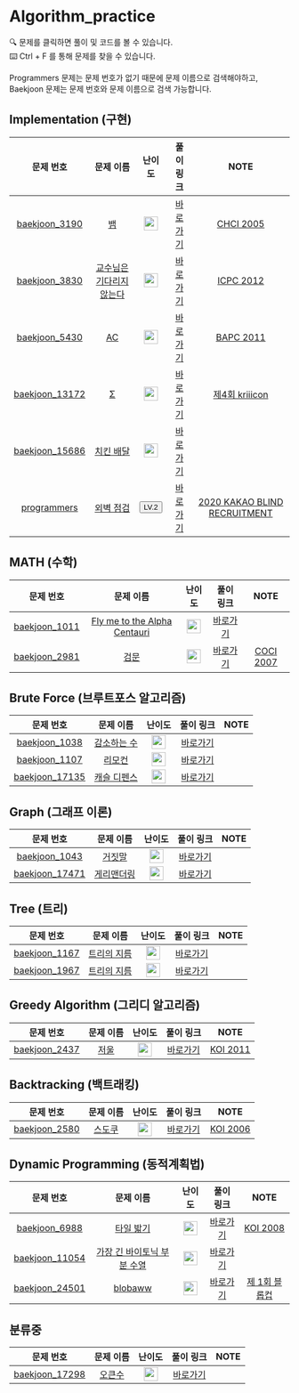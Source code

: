 # Algorithm_practice

🔍 문제를 클릭하면 풀이 및 코드를 볼 수 있습니다.   
⌨️ Ctrl + F 를 통해 문제를 찾을 수 있습니다.

Programmers 문제는 문제 번호가 없기 때문에 문제 이름으로 검색해야하고,   
Baekjoon 문제는 문제 번호와 문제 이름으로 검색 가능합니다.

## Implementation (구현)
|문제 번호|문제 이름|난이도|풀이 링크|NOTE|
| :-----: | :-----: | :-----: | :-----: | :-----: |
| <a href="https://www.acmicpc.net/problem/3190" target="_blank">baekjoon_3190</a> | <a href="https://www.acmicpc.net/problem/3190" target="_blank">뱀</a> | <img height="25px" width="25px" src="https://static.solved.ac/tier_small/11.svg"/> | <a href="baekjoon/03190 뱀">바로가기</a> |<a href="https://www.acmicpc.net/category/50" target="_blank">CHCI 2005</a> |
| <a href="https://www.acmicpc.net/problem/3830" target="_blank">baekjoon_3830</a> | <a href="https://www.acmicpc.net/problem/3830" target="_blank">교수님은 기다리지 않는다</a> | <img height="25px" width="25px" src="https://static.solved.ac/tier_small/18.svg"/> | <a href="baekjoon/03830 교수님은 기다리지 않는다">바로가기</a> |<a href="https://www.acmicpc.net/category/detail/191" target="_blank">ICPC 2012</a> |
| <a href="https://www.acmicpc.net/problem/5430" target="_blank">baekjoon_5430</a> | <a href="https://www.acmicpc.net/problem/5430" target="_blank">AC</a> | <img height="25px" width="25px" src="https://static.solved.ac/tier_small/11.svg"/> | <a href="baekjoon/05430 AC">바로가기</a> |<a href="https://www.acmicpc.net/category/detail/424" target="_blank">BAPC 2011</a> |
| <a href="https://www.acmicpc.net/problem/13172" target="_blank">baekjoon_13172</a> | <a href="https://www.acmicpc.net/problem/13172" target="_blank">Σ</a> | <img height="25px" width="25px" src="https://static.solved.ac/tier_small/12.svg"/> | <a href="baekjoon/13172 Σ">바로가기</a> |<a href="https://www.acmicpc.net/category/detail/1511" target="_blank">제4회 kriiicon</a> |
| <a href="https://www.acmicpc.net/problem/15686" target="_blank">baekjoon_15686</a> | <a href="https://www.acmicpc.net/problem/15686" target="_blank">치킨 배달</a> | <img height="25px" width="25px" src="https://static.solved.ac/tier_small/11.svg"/> | <a href="baekjoon/15686 치킨 배달">바로가기</a> |
| <a href="https://programmers.co.kr/learn/courses/30/lessons/60062" target="_blank">programmers</a> | <a href="https://programmers.co.kr/learn/courses/30/lessons/60062" target="_blank">외벽 점검</a> | <button type="button" class="mb-1 btn btn-warning">LV.2</button> | <a href="programmers/외벽 점검">바로가기</a> |<a href="https://programmers.co.kr/learn/challenges" target="_blank">2020 KAKAO BLIND RECRUITMENT</a> |


## MATH (수학)
|문제 번호|문제 이름|난이도|풀이 링크|NOTE|
| :-----: | :-----: | :-----: | :-----: | :-----: |
| <a href="https://www.acmicpc.net/problem/1011" target="_blank">baekjoon_1011</a> | <a href="https://www.acmicpc.net/problem/1011" target="_blank">Fly me to the Alpha Centauri</a> | <img height="25px" width="25px" src="https://static.solved.ac/tier_small/11.svg"/> | <a href="baekjoon/01011 Fly me to the Alpha Centauri">바로가기</a> |
| <a href="https://www.acmicpc.net/problem/2981" target="_blank">baekjoon_2981</a> | <a href="https://www.acmicpc.net/problem/2981" target="_blank">검문</a> | <img height="25px" width="25px" src="https://static.solved.ac/tier_small/11.svg"/> | <a href="baekjoon/02981 검문">바로가기</a> |<a href="https://www.acmicpc.net/category/23" target="_blank">COCI 2007</a> |


## Brute Force (브루트포스 알고리즘)
|문제 번호|문제 이름|난이도|풀이 링크|NOTE|
| :-----: | :-----: | :-----: | :-----: | :-----: |
| <a href="https://www.acmicpc.net/problem/1038" target="_blank">baekjoon_1038</a> | <a href="https://www.acmicpc.net/problem/1038" target="_blank">감소하는 수</a> | <img height="25px" width="25px" src="https://static.solved.ac/tier_small/11.svg"/> | <a href="baekjoon/01038 감소하는 수">바로가기</a> |
| <a href="https://www.acmicpc.net/problem/1107" target="_blank">baekjoon_1107</a> | <a href="https://www.acmicpc.net/problem/1107" target="_blank">리모컨</a> | <img height="25px" width="25px" src="https://static.solved.ac/tier_small/11.svg"/> | <a href="baekjoon/01107 리모컨">바로가기</a> |
| <a href="https://www.acmicpc.net/problem/17135" target="_blank">baekjoon_17135</a> | <a href="https://www.acmicpc.net/problem/17135" target="_blank">캐슬 디펜스</a> | <img height="25px" width="25px" src="https://static.solved.ac/tier_small/12.svg"/> | <a href="baekjoon/17135 캐슬 디펜스">바로가기</a> |


## Graph (그래프 이론)
|문제 번호|문제 이름|난이도|풀이 링크|NOTE|
| :-----: | :-----: | :-----: | :-----: | :-----: |
| <a href="https://www.acmicpc.net/problem/1038" target="_blank">baekjoon_1043</a> | <a href="https://www.acmicpc.net/problem/1043" target="_blank">거짓말</a> | <img height="25px" width="25px" src="https://static.solved.ac/tier_small/12.svg"/> | <a href="baekjoon/01043 거짓말">바로가기</a> |
| <a href="https://www.acmicpc.net/problem/17471" target="_blank">baekjoon_17471</a> | <a href="https://www.acmicpc.net/problem/17471" target="_blank">게리맨더링</a> | <img height="25px" width="25px" src="https://static.solved.ac/tier_small/12.svg"/> | <a href="baekjoon/17471 게리맨더링">바로가기</a> |


## Tree (트리)
|문제 번호|문제 이름|난이도|풀이 링크|NOTE|
| :-----: | :-----: | :-----: | :-----: | :-----: |
| <a href="https://www.acmicpc.net/problem/1167" target="_blank">baekjoon_1167</a> | <a href="https://www.acmicpc.net/problem/1167" target="_blank">트리의 지름</a> | <img height="25px" width="25px" src="https://static.solved.ac/tier_small/13.svg"/> | <a href="baekjoon/01167 트리의 지름">바로가기</a> |
| <a href="https://www.acmicpc.net/problem/1967" target="_blank">baekjoon_1967</a> | <a href="https://www.acmicpc.net/problem/1967" target="_blank">트리의 지름</a> | <img height="25px" width="25px" src="https://static.solved.ac/tier_small/12.svg"/> | <a href="baekjoon/01967 트리의 지름">바로가기</a> |


## Greedy Algorithm (그리디 알고리즘)
|문제 번호|문제 이름|난이도|풀이 링크|NOTE|
| :-----: | :-----: | :-----: | :-----: | :-----: |
| <a href="https://www.acmicpc.net/problem/2437" target="_blank">baekjoon_2437</a> | <a href="https://www.acmicpc.net/problem/2437" target="_blank">저울</a> | <img height="25px" width="25px" src="https://static.solved.ac/tier_small/13.svg"/> | <a href="baekjoon/02437 저울">바로가기</a> |<a href="https://www.acmicpc.net/category/59" target="_blank">KOI 2011</a> |


## Backtracking (백트래킹)
|문제 번호|문제 이름|난이도|풀이 링크|NOTE|
| :-----: | :-----: | :-----: | :-----: | :-----: |
| <a href="https://www.acmicpc.net/problem/2580" target="_blank">baekjoon_2580</a> | <a href="https://www.acmicpc.net/problem/2580" target="_blank">스도쿠</a> | <img height="25px" width="25px" src="https://static.solved.ac/tier_small/12.svg"/> | <a href="baekjoon/02580 스도쿠">바로가기</a> |<a href="https://www.acmicpc.net/category/70" target="_blank">KOI 2006</a> |


## Dynamic Programming (동적계획법)
|문제 번호|문제 이름|난이도|풀이 링크|NOTE|
| :-----: | :-----: | :-----: | :-----: | :-----: |
| <a href="https://www.acmicpc.net/problem/6988" target="_blank">baekjoon_6988</a> | <a href="https://www.acmicpc.net/problem/6988" target="_blank">타일 밟기 </a> | <img height="25px" width="25px" src="https://static.solved.ac/tier_small/15.svg"/> | <a href="baekjoon/06988 타일 밟기">바로가기</a> |<a href="https://www.acmicpc.net/category/65" target="_blank">KOI 2008</a> |
| <a href="https://www.acmicpc.net/problem/11054" target="_blank">baekjoon_11054</a> | <a href="https://www.acmicpc.net/problem/11054" target="_blank">가장 긴 바이토닉 부분 수열</a> | <img height="25px" width="25px" src="https://static.solved.ac/tier_small/13.svg"/> | <a href="baekjoon/11054 가장 긴 바이토닉 부분 수열">바로가기</a> |
| <a href="https://www.acmicpc.net/problem/24501" target="_blank">baekjoon_24501</a> | <a href="https://www.acmicpc.net/problem/24501" target="_blank">blobaww</a> | <img height="25px" width="25px" src="https://static.solved.ac/tier_small/12.svg"/> | <a href="baekjoon/24501 blobaww">바로가기</a> |<a href="https://www.acmicpc.net/category/detail/3030" target="_blank">제 1회 블롭컵</a> |


## 분류중
|문제 번호|문제 이름|난이도|풀이 링크|NOTE|
| :-----: | :-----: | :-----: | :-----: | :-----: |
| <a href="https://www.acmicpc.net/problem/17298" target="_blank">baekjoon_17298</a> | <a href="https://www.acmicpc.net/problem/17298" target="_blank">오큰수</a> | <img height="25px" width="25px" src="https://static.solved.ac/tier_small/12.svg"/> | <a href="baekjoon/17298 오큰수">바로가기</a> |


